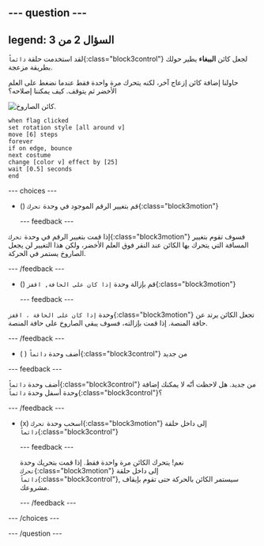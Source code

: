 --- question ---
---
legend: السؤال 2 من 3
---

لقد استخدمت حلقة `دائماً`{:class="block3control"} لجعل كائن **الببغاء** يطير حولك بطريقة مزعجة.

حاولنا إضافة كائن إزعاج آخر، لكنه يتحرك مرة واحدة فقط عندما نضغط على العلم الأخضر ثم يتوقف. كيف يمكننا إصلاحه؟

![كائن الصاروخ.](images/rocket-sprite.png)

```blocks3
when flag clicked
set rotation style [all around v] 
move [6] steps 
forever 
if on edge, bounce 
next costume 
change [color v] effect by [25] 
wait [0.5] seconds 
end
```

--- choices ---

- () قم بتغيير الرقم الموجود في وحدة `تحرك`{:class="block3motion"}

  --- feedback ---

إذا قمت بتغيير الرقم في وحدة `تحرك`{:class="block3motion"} فسوف تقوم بتغيير المسافة التي يتحرك بها الكائن عند النقر فوق العلم الأخضر، ولكن هذا التغيير لن يجعل الصاروخ يستمر في الحركة.

  --- /feedback ---

- () قم بإزالة وحدة `إذا كان على الحافة, اقفز`{:class="block3motion"}

  --- feedback ---

وحدة `إذا كان على الحافة ، اقفز`{:class="block3motion"} تجعل الكائن يرتد عن حافة المنصة. إذا قمت بإزالته، فسوف يبقى الصاروخ على حافة المنصة.

  --- /feedback ---

- ( ) أضف وحدة `دائماً`{:class="block3control"} من جديد

--- feedback ---

أضف وحدة `دائماً`{:class="block3control"} من جديد. هل لاحظت أنّه لا يمكنك إضافة وحدة أسفل وحدة `دائماً`{:class="block3control"}؟

--- /feedback ---

- (x) اسحب وحدة `تحرك`{:class="block3motion"} إلى داخل حلقة `دائماً`{:class="block3control"}

  --- feedback ---

  نعم! يتحرك الكائن مرة واحدة فقط. إذا قمت بتحريك وحدة `تحرك`{:class="block3motion"} إلى داخل حلقة `دائماً`{:class="block3control"}, سيستمر الكائن بالحركة حتى تقوم بإيقاف مشروعك.

  --- /feedback ---

--- /choices ---

--- /question ---
